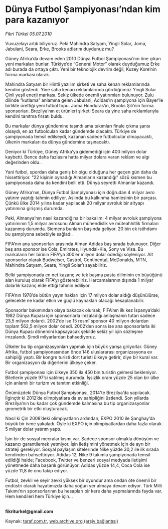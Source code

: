 # Dünya Futbol Şampiyonası’ndan kim para kazanıyor

*Fikri Türkel 05.07.2010*

<div class="yazi"><p>Vuvuzelayı artık biliyoruz. Peki Mahindra Satyam, Yingli Solar, Joma, Jabulani, Seara, Erke, Brooks adlarını duydunuz mu?</p>
<p>Güney Afrika’da devam eden 2010 Dünya Futbol Şampiyonası’nın öne çıkan yeni markaları bunlar. Türkiye’de “General Motor” olarak duyduğumuz Erke adı burada da ortaya çıktı. Yeni bir teknolojik devrim değil, Kuzey Kore’nin forma markası olarak. </p>
<p>Mahindra Satyam bir Hintli yazılım şirketi ve saha kenarı reklamlarında kendini gösterdi. Yine saha kenarı reklamlarında gördüğümüz Yingli Solar Çinli yeşil enerji markası. Sekiz ülkede önemli yatırımları bulunuyor. Zulu dilinde “kutlama” anlamına gelen Jabulani, Adidas’ın şampiyona için Bayer’le birlikte ürettiği yeni futbol topu. Joma Honduras’ın, Brooks Şili’nin forma sponsorları. Brezilya’nın et ürünleri şirketi Seara da yine saha reklamlarıyla kendini tanıtma fırsatı buldu.</p>
<p>Bu markalar dünya gündemine taşındı ama takımları finale çıkma şansı olsaydı, en az futbolcuları kadar gündemde olacaktı. Türkiye de şampiyonada temsil edilseydi, kazanan sadece futbolcular olmayacaktı, ülkenin markaları da dünya gündemine taşınacaktı. </p>
<p>Deniyor ki Türkiye, Güney Afrika’ya gidemediği için 400 milyon dolar kaybetti. Bence daha fazlasını hatta milyar dolara varan reklam ve algı değerinden oldu.. </p>
<p>Yani futbol, spordan daha geniş bir olgu olduğunu her geçen gün daha da hissettiriyor. “22 kişinin oynadığı Almanların kazandığı” sözü kısmen bu şampiyonada daha da kendini belli etti. Dünya seyretti Almanlar kazandı. </p>
<p>Güney Afrika’nın, Dünya Futbol Şampiyonası için doğrudan 4 milyar avro yatırım yaptığı tahmin ediliyor. Aslında bu kalkınma hamlesinin bir parçası. Çünkü ülke 2014 yılına kadar yapılacak 20 milyar avroluk bir altyapı yatırımına girişmiş durumda. </p>
<p>Peki, Almanya’nın nasıl kazandığına bir bakalım: 4 milyar avroluk şampiyona yatırımının 1,5 milyar avrosunu Alman mühendislik ve müteahhitlik firmaları kazanmış durumda. Siemens bunların başında geliyor. 20 bin ek istihdamı bu şampiyona sebebiyle sağladı. </p>
<p>FIFA’nın ana sponsorları arasında Alman Adidas baş sırada bulunuyor. Diğer beş ana sponsor ise Cola, Emirates, Hyundai-Kia, Sony ve Visa. Bu markaların her birinin FIFA’ya 300’er milyon dolar ödediği söyleniyor. Alt sponsorlar olarak Budweiser, Castrol, Continental, McDonalds, MTN, Mahindra Satyam, Seara, Yingli Solar’ı sayabiliriz. </p>
<p>Belki şampiyonada en net kazanç ve tek başına pasta diliminin en büyüğünü alan kuruluş olarak FIFA’yı gösterebiliriz. Harcamalarının dışında 1 milyar dolarlık kazanç elde ettiği tahmin ediliyor. </p>
<p>FIFA’nın 1978’de bütün yayın hakları için 17 milyon dolar aldığı düşünülürse, gelecekte ne kadar etkin ve güçlü kaynakları olacağı hesaplanabilir.</p>
<p>Sponsorlar bakımından olaya bakacak olursak; FIFA’nın ilk kez İspanya’daki 1982 Dünya Kupası için sponsorlarla imzaladığı anlaşmanın tutarı sadece 23,5 milyon dolardı. 2002’de ise 15 resmî sponsor 40 milyon dolardan toplam 562,5 milyon dolar ödedi. 2002’den sonra ise ana sponsorlarla iki Dünya Kupası dönemini kapsayacak şekilde sekiz yıl için sözleşme imzalandı. Şimdi milyarlardan bahsediyoruz. </p>
<p>Ülkeler bu tip organizasyonları yapmak için büyük yarışa giriyorlar. Güney Afrika, futbol şampiyonasından önce 146 uluslararası organizasyona ev sahipliği yaptı. Bir kongre turisti dört turisti ülkeye getirir, diye bir kural var. Bir organizasyon da diğerlerini ülkeye çeker. </p>
<p>Futbol şampiyonası için ülkeye 350 ila 450 bin turistin gelmesi bekleniyor. Biletlerin yüzde 97’si satılmış durumda. İşsizlik oranı yüzde 25 olan bir ülke için anlamlı bir turizm ve tanıtım etkinliği. </p>
<p>Önümüzdeki Dünya Futbol Şampiyonası, 2014’te Brezilya’da yapılacak. İlginçtir ki 2012’de olimpiyatlara da ev sahipliğini üstlendi. Son yıllarda Brezilya’nın bu kadar çok gündemde kalmasına bu tip organizasyonlar geometrik bir etki oluşturacak. </p>
<p>Nasıl ki Çin 2008’deki olimpiyatların ardından, EXPO 2010 ile Şanghay’da büyük bir ivme yakaladı. Öyle ki EXPO için olimpiyatlardan daha fazla olarak 5 milyar dolar yatırım yaptı. </p>
<p>İşin bir de sosyal mecralar kısmı var. Sadece sponsor olmakla dönüşüm ve kazancı garantilemek yetmiyor. İşin iletişimini yönetmek için de ayrı bir strateji gerekiyor. Sosyal paylaşım sitelerinde Nike yüzde 30,2 ile ilk sırada kendinden bahsettiriyor. Adidas 12, Nike 9 takımla şampiyonada temsil edildiği halde; Facebook, Twitter ve benzeri sosyal medyada iletişimi yönetmede daha başarılı görünüyor. Adidas yüzde 14,4, Coca Cola ise yüzde 11,8 ile onu takip ediyor. </p>
<p>Futbol, zevkli ve seyir zevki yüksek bir oyundur ama ondan öte önemli bir endüstri olarak hayatımızda daha yoğun yer almaya devam ediyor. Türk Milli Takımı’nın sponsorlarının bu hesapları bir kere daha yapmalarında fayda var. Hem kendileri hem Türkiye için...</p>
<p><b><br/>fikriturkel@gmail.com</b></p></div>

Kaynak: [taraf.com.tr](http://www.taraf.com.tr:80/fikri-turkel/makale-dunya-futbol-sampiyonasi-ndan-kim-para-kazaniyor.htm), [web.archive.org (arşiv bağlantısı)](http://web.archive.org/web/20100707002556/http://www.taraf.com.tr:80/fikri-turkel/makale-dunya-futbol-sampiyonasi-ndan-kim-para-kazaniyor.htm)
